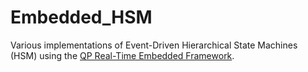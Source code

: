 # Embedded_HSM


Various implementations of Event-Driven Hierarchical State Machines (HSM) using the [QP Real-Time Embedded Framework](https://www.state-machine.com/).  